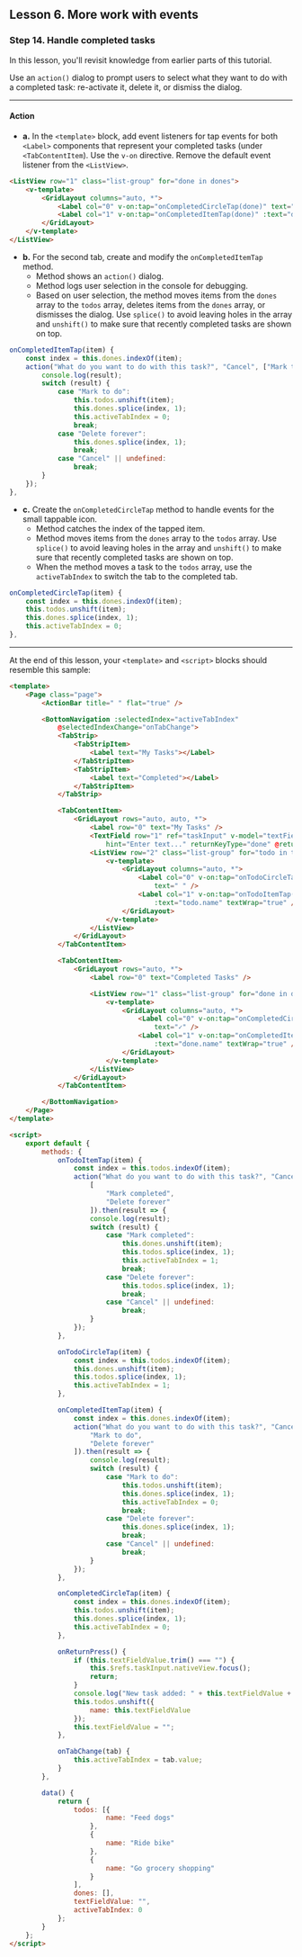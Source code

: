 ## Lesson 6. More work with events

### Step 14. Handle completed tasks

In this lesson, you'll revisit knowledge from earlier parts of this tutorial.

Use an `action()` dialog to prompt users to select what they want to do with a completed task: re-activate it, delete it, or dismiss the dialog.

<hr data-action="start" />

#### Action

* **a.** In the `<template>` block, add event listeners for tap events for both `<Label>` components that represent your completed tasks (under `<TabContentItem`). Use the `v-on` directive. Remove the default event listener from the `<ListView>`.

```HTML
<ListView row="1" class="list-group" for="done in dones">
    <v-template>
        <GridLayout columns="auto, *">
            <Label col="0" v-on:tap="onCompletedCircleTap(done)" text="✓" />
            <Label col="1" v-on:tap="onCompletedItemTap(done)" :text="done.name" textWrap="true" />
        </GridLayout>
    </v-template>
</ListView>
```

* **b.** For the second tab, create and modify the `onCompletedItemTap` method.
  * Method shows an `action()` dialog.
  * Method logs user selection in the console for debugging.
  * Based on user selection, the method moves items from the `dones` array to the `todos` array, deletes items from the `dones` array, or dismisses the dialog. Use `splice()` to avoid leaving holes in the array and `unshift()` to make sure that recently completed tasks are shown on top.

```JavaScript
onCompletedItemTap(item) {
    const index = this.dones.indexOf(item);
    action("What do you want to do with this task?", "Cancel", ["Mark to do", "Delete forever"]).then(result => {
        console.log(result);
        switch (result) {
            case "Mark to do":
                this.todos.unshift(item);
                this.dones.splice(index, 1);
                this.activeTabIndex = 0;
                break;
            case "Delete forever":
                this.dones.splice(index, 1);
                break; 
            case "Cancel" || undefined: 
                break;
        }
    });
},
```

* **c.** Create the `onCompletedCircleTap` method to handle events for the small tappable icon.
    * Method catches the index of the tapped item.
    * Method moves items from the `dones` array to the `todos` array. Use `splice()` to avoid leaving holes in the array and `unshift()` to make sure that recently completed tasks are shown on top.
    * When the method moves a task to the `todos` array, use the `activeTabIndex` to switch the tab to the completed tab.

```JavaScript
onCompletedCircleTap(item) {
    const index = this.dones.indexOf(item);
    this.todos.unshift(item);
    this.dones.splice(index, 1);
    this.activeTabIndex = 0;
},
```

<hr data-action="end" />

At the end of this lesson, your `<template>` and `<script>` blocks should resemble this sample:

```HTML
<template>
    <Page class="page">
        <ActionBar title=" " flat="true" />

        <BottomNavigation :selectedIndex="activeTabIndex"
            @selectedIndexChange="onTabChange">
            <TabStrip>
                <TabStripItem>
                    <Label text="My Tasks"></Label>
                </TabStripItem>
                <TabStripItem>
                    <Label text="Completed"></Label>
                </TabStripItem>
            </TabStrip>

            <TabContentItem>
                <GridLayout rows="auto, auto, *">
                    <Label row="0" text="My Tasks" />
                    <TextField row="1" ref="taskInput" v-model="textFieldValue"
                        hint="Enter text..." returnKeyType="done" @returnPress="onReturnPress" />
                    <ListView row="2" class="list-group" for="todo in todos">
                        <v-template>
                            <GridLayout columns="auto, *">
                                <Label col="0" v-on:tap="onTodoCircleTap(todo)"
                                    text=" " />
                                <Label col="1" v-on:tap="onTodoItemTap(todo)"
                                    :text="todo.name" textWrap="true" />
                            </GridLayout>
                        </v-template>
                    </ListView>
                </GridLayout>
            </TabContentItem>

            <TabContentItem>
                <GridLayout rows="auto, *">
                    <Label row="0" text="Completed Tasks" />

                    <ListView row="1" class="list-group" for="done in dones">
                        <v-template>
                            <GridLayout columns="auto, *">
                                <Label col="0" v-on:tap="onCompletedCircleTap(done)"
                                    text="✓" />
                                <Label col="1" v-on:tap="onCompletedItemTap(done)"
                                    :text="done.name" textWrap="true" />
                            </GridLayout>
                        </v-template>
                    </ListView>
                </GridLayout>
            </TabContentItem>

        </BottomNavigation>
    </Page>
</template>

<script>
    export default {
        methods: {
            onTodoItemTap(item) {
                const index = this.todos.indexOf(item);
                action("What do you want to do with this task?", "Cancel",
                    [
                        "Mark completed",
                        "Delete forever"
                    ]).then(result => {
                    console.log(result);
                    switch (result) {
                        case "Mark completed":
                            this.dones.unshift(item);
                            this.todos.splice(index, 1);
                            this.activeTabIndex = 1;
                            break;
                        case "Delete forever":
                            this.todos.splice(index, 1);
                            break;
                        case "Cancel" || undefined:
                            break;
                    }
                });
            },

            onTodoCircleTap(item) {
                const index = this.todos.indexOf(item);
                this.dones.unshift(item);
                this.todos.splice(index, 1);
                this.activeTabIndex = 1;
            },

            onCompletedItemTap(item) {
                const index = this.dones.indexOf(item);
                action("What do you want to do with this task?", "Cancel", [
                    "Mark to do",
                    "Delete forever"
                ]).then(result => {
                    console.log(result);
                    switch (result) {
                        case "Mark to do":
                            this.todos.unshift(item);
                            this.dones.splice(index, 1);
                            this.activeTabIndex = 0;
                            break;
                        case "Delete forever":
                            this.dones.splice(index, 1);
                            break;
                        case "Cancel" || undefined:
                            break;
                    }
                });
            },

            onCompletedCircleTap(item) {
                const index = this.dones.indexOf(item);
                this.todos.unshift(item);
                this.dones.splice(index, 1);
                this.activeTabIndex = 0;
            },

            onReturnPress() {
                if (this.textFieldValue.trim() === "") {
                    this.$refs.taskInput.nativeView.focus();
                    return;
                }
                console.log("New task added: " + this.textFieldValue + ".");
                this.todos.unshift({
                    name: this.textFieldValue
                });
                this.textFieldValue = "";
            },

            onTabChange(tab) {
                this.activeTabIndex = tab.value;
            }
        },

        data() {
            return {
                todos: [{
                        name: "Feed dogs"
                    },
                    {
                        name: "Ride bike"
                    },
                    {
                        name: "Go grocery shopping"
                    }
                ],
                dones: [],
                textFieldValue: "",
                activeTabIndex: 0
            };
        }
    };
</script>
```